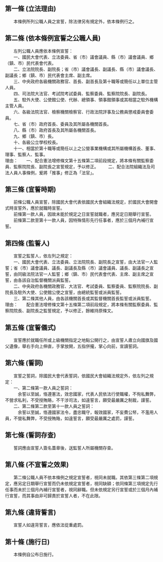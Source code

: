 第一條 (立法理由)
-----------------
　　本條例所列公職人員之宣誓，除法律另有規定外，依本條例行之。  


第二條 (依本條例宣誓之公職人員)
-------------------------------
　　左列公職人員應依本條例宣誓：  
　　一、國民大會代表、立法委員、省（市）議會議員、縣（市）議會議員、鄉（鎮、市）民代表會代表。  
　　二、立法院院長、副院長；省（市）議會議長、副議長、縣（市）議會議長、副議長；鄉（鎮、市）民代表會主席、副主席。  
　　三、中央政府各級機關政務官、首長、副首長及第十職等或簡任以上單位主管人員。  
　　四、司法院大法官、考試院考試委員、監察委員、監察院院長、副院長。  
　　五、駐外大使、公使館公使、代辦、總領事、領事館領事或其相當之駐外機構主管人員。  
　　六、各級法院法官、檢察機關檢察官、行政法院評事及公務員懲戒委員會委員。  
　　七、省（市）政府首長、委員及其所屬各機關首長。  
　　八、縣（市）政府首長及其所屬各機關首長。  
　　九、鄉（鎮、市）長。  
　　十、各級公立學校校長。  
　　十一、相當於第十職等或簡任以上之公營事業機構或其所屬機構首長、董事、理事、監察人、監事。  
理由：　　一、配合憲法增修條文第十五條第二項前段規定，將本條有關監察委員、監察院院長、副院長之宣誓規定，予以修正。
　　二、配合法院組織法及司法人員人事條例，爰將「推事」修正為「法官」。

第三條 (宣誓時期)
-----------------
　　前條公職人員宣誓，除國民大會代表依國民大會組織法規定，於國民大會開會式時宣誓外，應於就職時宣誓。  
　　前條第一款人員，因故未能於規定之日宣誓就職者，應另定日期舉行宣誓。  
　　前條第二款至第十一款人員，因特殊情形先行任事者，應於三個月內補行宣誓。  


第四條 (監誓人)
---------------
　　宣誓之監誓人，依左列之規定：  
　　一、國民大會代表、立法委員、立法院院長、副院長之宣誓，由大法官一人監誓；省（市）議會議員、議長、副議長及縣（市）議會議員、議長、副議長之宣誓，由同級法院法官一人監誓；鄉（鎮、市）民代表會代表、主席、副主席之宣誓，由各該自治監督機關派員監誓。  
　　二、中央政府各機關政務官、大法官、考試委員、監察委員、監察院院長、副院長及駐外大使、公使館公使之宣誓，由總統監誓或派員監誓。  
　　三、第二條其他人員，由各該機關首長或其監督機關首長監誓或派員監誓。  
理由：　　配合憲法增修條文第十五條第二項前段規定，將本條有關監察委員、監察院院長、副院長之監誓規定，予以修正，餘維持原條文。

第五條 (宣誓儀式)
-----------------
　　宣誓應於就職任所或上級機關指定之地點公開行之，由宣誓人肅立向國旗及國父遺像，舉右手向上伸直，手掌放開，五指併攏，掌心向前，宣讀誓詞。  


第六條 (誓詞)
-------------
　　宣誓之誓詞，除國民大會代表誓詞，依國民大會組織法規定外，依左列之規定：  
　　一、第二條第一款人員之誓詞：  
　　　余誓以至誠，恪遵憲法，效忠國家，代表人民依法行使職權，不徇私舞弊，不營求私利，不受授賄賂，不干涉司法，如違誓言，願受最嚴厲之制裁，謹誓。  
　　二、第二條第二款至第十一款人員之誓詞：  
　　　余誓以至誠，恪遵國家法令，盡忠職守，報效國家，不妄費公帑，不濫用人員，不營私舞弊，不受授賄賂，如違誓言，願受最嚴厲之處罰，謹誓。  


第七條 (誓詞存查)
-----------------
　　誓詞應由宣誓人簽名蓋章後，送監誓人所屬機關存查。  


第八條 (不宣誓之效果)
---------------------
　　第二條公職人員不依本條例之規定宣誓者，視同未就職。其依第三條第二項規定，應另定日期舉行宣誓而仍未依規定宣誓者，視同缺額；依同條第三項規定先行任事而未於三個月內補行宣誓者，視同辭職。但未依規定另行宣誓或於三個月內補行宣誓，而其事由非可歸責於宣誓人者，不在此限。  


第九條 (違背誓言)
-----------------
　　宣誓人如違背誓言，應依法從重處罰。  


第十條 (施行日)
---------------
　　本條例自公布日施行。